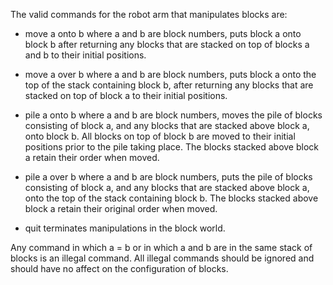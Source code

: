 The valid commands for the robot arm that manipulates blocks are:

- move a onto b
where a and b are block numbers, puts block a onto block b after returning any blocks that are stacked on top of blocks a and b to their initial positions.

- move a over b
where a and b are block numbers, puts block a onto the top of the stack containing block b, after returning any blocks that are stacked on top of block a to their initial positions.

- pile a onto b
where a and b are block numbers, moves the pile of blocks consisting of block a, and any blocks that are stacked above block a, onto block b. All blocks on top of block b are moved to their initial positions prior to the pile taking place. The blocks stacked above block a retain their order when moved.

- pile a over b
where a and b are block numbers, puts the pile of blocks consisting of block a, and any blocks that are stacked above block a, onto the top of the stack containing block b. The blocks stacked above block a retain their original order when moved.

- quit
terminates manipulations in the block world.

Any command in which a = b or in which a and b are in the same stack of blocks is an illegal command. All illegal commands should be ignored and should have no affect on the configuration of blocks.
